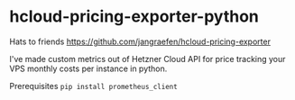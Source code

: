 # hcloud-pricing-exporter-python

Hats to friends
https://github.com/jangraefen/hcloud-pricing-exporter

I've made custom metrics out of Hetzner Cloud API for price tracking your VPS monthly costs per instance in python.

Prerequisites
`pip install prometheus_client`
